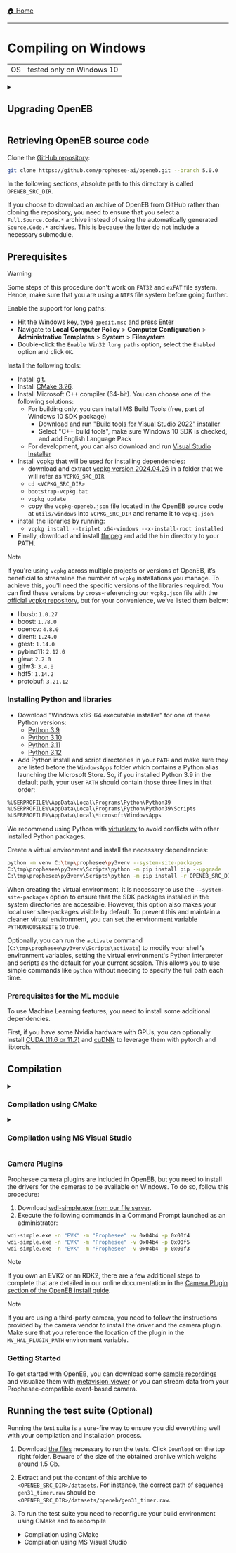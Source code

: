 [🏠 Home](https://github.com/ubi-coro/openeb)

---

# Compiling on Windows

| | |
-|-
OS | tested only on Windows 10

<details>
<summary><h2>Upgrading OpenEB</h2></summary>

Read carefully the [Release Notes](https://docs.prophesee.ai/stable/release_notes.html) as some changes may impact your usage of our SDK (e.g. [API](https://docs.prophesee.ai/stable/api.html) updates) and cameras (e.g. [firmware update](https://support.prophesee.ai/portal/en/kb/articles/evk-firmware-versions) might be necessary).

Uninstall the previously installed software.
Remove the folders where you installed Metavision artifacts (check both the `build` folder of the source code and `C:\Program Files\Prophesee` which is the default install path of the deployment step).
</details>

## Retrieving OpenEB source code

Clone the [GitHub repository](https://github.com/prophesee-ai/openeb):

```bash
git clone https://github.com/prophesee-ai/openeb.git --branch 5.0.0
```

In the following sections, absolute path to this directory is called `OPENEB_SRC_DIR`.

If you choose to download an archive of OpenEB from GitHub rather than cloning the repository, you need to ensure that you select a `Full.Source.Code.*` archive instead of using the automatically generated `Source.Code.*` archives. This is because the latter do not include a necessary submodule.

## Prerequisites

> [!WARNING]
> 
> Some steps of this procedure don't work on `FAT32` and `exFAT` file system.
Hence, make sure that you are using a `NTFS` file system before going further.

Enable the support for long paths:

 * Hit the Windows key, type `gpedit.msc` and press Enter
 * Navigate to **Local Computer Policy** > **Computer Configuration** > **Administrative Templates** > **System** > **Filesystem**
 * Double-click the `Enable Win32 long paths` option, select the `Enabled` option and click `OK`.

Install the following tools:

 * Install [git](https://git-scm.com/download/win).
 * Install [CMake 3.26](https://cmake.org/files/v3.26/cmake-3.26.6-windows-x86_64.msi).
 * Install Microsoft C++ compiler (64-bit). You can choose one of the following solutions:
    * For building only, you can install MS Build Tools (free, part of Windows 10 SDK package)
      * Download and run ["Build tools for Visual Studio 2022" installer](https://visualstudio.microsoft.com/visual-cpp-build-tools/)
      * Select "C++ build tools", make sure Windows 10 SDK is checked, and add English Language Pack
    * For development, you can also download and run [Visual Studio Installer](https://visualstudio.microsoft.com/downloads/)    
 * Install [vcpkg](https://github.com/microsoft/vcpkg) that will be used for installing dependencies:
    * download and extract [vcpkg version 2024.04.26](https://github.com/microsoft/vcpkg/archive/refs/tags/2024.04.26.zip) in a folder that we will refer as `VCPKG_SRC_DIR`
    * `cd <VCPKG_SRC_DIR>`
    * `bootstrap-vcpkg.bat`
    * `vcpkg update`
    * copy the ``vcpkg-openeb.json`` file located in the OpenEB source code at ``utils/windows``
      into `VCPKG_SRC_DIR` and rename it to ``vcpkg.json``
  * install the libraries by running:
    * `vcpkg install --triplet x64-windows --x-install-root installed`
  * Finally, download and install [ffmpeg](https://www.gyan.dev/ffmpeg/builds/ffmpeg-release-full.7z) and add the `bin` directory to your PATH.

> [!NOTE]
>
> If you're using `vcpkg` across multiple projects or versions of OpenEB, it’s beneficial to streamline the number of `vcpkg` installations you manage. To achieve this, you'll need the specific versions of the libraries required. You can find these versions by cross-referencing our `vcpkg.json` file with the [official vcpkg repository](https://github.com/microsoft/vcpkg/tree/2024.04.26/versions), but for your convenience, we’ve listed them below:
>
>  * libusb: `1.0.27`
>  * boost: `1.78.0`
>  * opencv: `4.8.0`
>  * dirent: `1.24.0`
>  * gtest: `1.14.0`
>  * pybind11: `2.12.0`
>  * glew: `2.2.0`
>  * glfw3: `3.4.0`
>  * hdf5: `1.14.2`
>  * protobuf: `3.21.12`

### Installing Python and libraries

* Download "Windows x86-64 executable installer" for one of these Python versions:
  * [Python 3.9](https://www.python.org/downloads/release/python-3913/)
  * [Python 3.10](https://www.python.org/downloads/release/python-31011/)
  * [Python 3.11](https://www.python.org/downloads/release/python-3119/)
  * [Python 3.12](https://www.python.org/downloads/release/python-3125/)
* Add Python install and script directories in your `PATH` and make sure they are listed before
  the `WindowsApps` folder which contains a Python alias launching the Microsoft Store. So, if you installed
  Python 3.9 in the default path, your user `PATH` should contain those three lines in that order:
  
```bash
%USERPROFILE%\AppData\Local\Programs\Python\Python39
%USERPROFILE%\AppData\Local\Programs\Python\Python39\Scripts
%USERPROFILE%\AppData\Local\Microsoft\WindowsApps
````
We recommend using Python with [virtualenv](https://virtualenv.pypa.io/en/latest/) to avoid conflicts with other installed Python packages.

Create a virtual environment and install the necessary dependencies:

```bash
python -m venv C:\tmp\prophesee\py3venv --system-site-packages
C:\tmp\prophesee\py3venv\Scripts\python -m pip install pip --upgrade
C:\tmp\prophesee\py3venv\Scripts\python -m pip install -r OPENEB_SRC_DIR\utils\python\python_requirements\requirements_openeb.txt
```

When creating the virtual environment, it is necessary to use the `--system-site-packages` option to ensure that
the SDK packages installed in the system directories are accessible. However, this option also makes your local
user site-packages visible by default.
To prevent this and maintain a cleaner virtual environment, you can set the environment variable `PYTHONNOUSERSITE` to true.

Optionally, you can run the `activate` command (`C:\tmp\prophesee\py3venv\Scripts\activate`) to modify your shell's environment variables,
setting the virtual environment's Python interpreter and scripts as the default for your current session.
This allows you to use simple commands like `python` without needing to specify the full path each time.

### Prerequisites for the ML module

To use Machine Learning features, you need to install some additional dependencies.

First, if you have some Nvidia hardware with GPUs, you can optionally install [CUDA (11.6 or 11.7)](https://developer.nvidia.com/cuda-downloads)
and [cuDNN](https://docs.nvidia.com/deeplearning/cudnn/install-guide/index.html) to leverage them with pytorch and libtorch.

## Compilation

<details>
<summary><h3>Compilation using CMake</h3></summary>

Open a command prompt inside the `OPENEB_SRC_DIR` folder :

 1. Create and open the build directory, where temporary files will be created: `mkdir build && cd build`
 2. Generate the makefiles using CMake: `cmake .. -A x64 -DCMAKE_TOOLCHAIN_FILE=<OPENEB_SRC_DIR>\cmake\toolchains\vcpkg.cmake -DVCPKG_DIRECTORY=<VCPKG_SRC_DIR>`.
    Note that the value passed to the parameter `-DCMAKE_TOOLCHAIN_FILE` must be an absolute path, not a relative one. 
 3. Compile: `cmake --build . --config Release --parallel 4`
 
Once the compilation is done, you have two options: you can choose to work directly from the `build` folder
or you can deploy the OpenEB files (applications, samples, libraries etc.) in a directory of your choice.

<details>
<summary>Option 1 - working from <code>build</code> folder</summary>

To use OpenEB directly from the `build` folder, you need to update some environment variables using this script:

```bash
utils\scripts\setup_env.bat
```
</details>

<details>
<summary>Option 2 - deploying in a directory of your choice</summary>

To deploy OpenEB in the default folder (`C:\Program Files\Prophesee`), execute this command (your console should be launched as an administrator):

```bash 
cmake --build . --config Release --target install
```

To deploy OpenEB in another folder, you should generate the solution again (step 2 above) with the additional variable `CMAKE_INSTALL_PREFIX` having the value of your target folder (`OPENEB_INSTALL_DIR`).

Similarly, to specify where the Python packages will be deployed (``PYTHON3_PACKAGES_INSTALL_DIR``), you should use the `PYTHON3_SITE_PACKAGES` variable.

Here is an example of a command customizing those two folders:
    
```bash
cmake .. -A x64 -DCMAKE_TOOLCHAIN_FILE=<OPENEB_SRC_DIR>\cmake\toolchains\vcpkg.cmake -DVCPKG_DIRECTORY=<VCPKG_SRC_DIR> -DCMAKE_INSTALL_PREFIX=<OPENEB_INSTALL_DIR> -DPYTHON3_SITE_PACKAGES=<PYTHON3_PACKAGES_INSTALL_DIR> -DBUILD_TESTING=OFF
```
    
After this command, you should launch the actual compilation and installation of OpenEB (your console should be launched as an administrator):

```bash
cmake --build . --config Release --parallel 4
cmake --build . --config Release --target install
```

You also need to manually edit some environment variables:

* append `<OPENEB_INSTALL_DIR>\bin` to `PATH` (`C:\Program Files\Prophesee\bin` if you used default configuration)
* append `<OPENEB_INSTALL_DIR>\lib\metavision\hal\plugins` to `MV_HAL_PLUGIN_PATH` (`C:\Program Files\Prophesee\lib\metavision\hal\plugins` if you used default configuration)
* append `<OPENEB_INSTALL_DIR>\lib\hdf5\plugin` to `HDF5_PLUGIN_PATH` (`C:\Program Files\Prophesee\lib\hdf5\plugin` if you used default configuration)
* append `<PYTHON3_PACKAGES_INSTALL_DIR>` to `PYTHONPATH` (not needed if you used default configuration)
</details>

</details>

<details>
<summary><h3>Compilation using MS Visual Studio</h3></summary>

Open a command prompt inside the `OPENEB_SRC_DIR` folder:

 1. Create and open the build directory, where temporary files will be created: `mkdir build && cd build`
 2. Generate the Visual Studio files using CMake: `cmake .. -G "Visual Studio 17 2022" -A x64 -DCMAKE_TOOLCHAIN_FILE=<OPENEB_SRC_DIR>\cmake\toolchains\vcpkg.cmake -DVCPKG_DIRECTORY=<VCPKG_SRC_DIR>` (adapt to your Visual Studio version).
    Note that the value passed to the parameter `-DCMAKE_TOOLCHAIN_FILE` must be an absolute path, not a relative one.
 3. Open the solution file `metavision.sln`, select the `Release` configuration and build the `ALL_BUILD` project.

Once the compilation is done, you can choose to work directly from the `build` folder
or you can deploy the OpenEB files (applications, samples, libraries etc.) in a directory of your choice.

<details>
<summary>Option 1 - working from the <code>build</code> folder</summary>

To use OpenEB directly from the `build` folder, you need to update the environment variables as done in the script `utils\scripts\setup_env.bat`.
</details>

<details>
<summary>Option 2 - deploying OpenEB</summary>

To deploy OpenEB, you need to build the `INSTALL` project. By default, files will be deployed in `C:\Program Files\Prophesee`.
</details>
</details>

### Camera Plugins

Prophesee camera plugins are included in OpenEB, but you need to install the drivers
for the cameras to be available on Windows. To do so, follow this procedure:

1. Download [wdi-simple.exe from our file server](https://kdrive.infomaniak.com/app/share/975517/4f59e852-af5e-4e00-90fc-f213aad20edd).
2. Execute the following commands in a Command Prompt launched as an administrator:

```bash
wdi-simple.exe -n "EVK" -m "Prophesee" -v 0x04b4 -p 0x00f4
wdi-simple.exe -n "EVK" -m "Prophesee" -v 0x04b4 -p 0x00f5
wdi-simple.exe -n "EVK" -m "Prophesee" -v 0x04b4 -p 0x00f3
```
> [!NOTE]
>
> If you own an EVK2 or an RDK2, there are a few additional steps to complete that are detailed in our online documentation in the [Camera Plugin section of the OpenEB install guide](https://docs.prophesee.ai/stable/installation/windows_openeb.html#camera-plugins).

> [!NOTE]
>
> If you are using a third-party camera, you need to follow the instructions provided by the camera vendor to install the driver and the camera plugin. Make sure that you reference the location of the plugin in the `MV_HAL_PLUGIN_PATH` environment variable.

### Getting Started

To get started with OpenEB, you can download some [sample recordings](https://docs.prophesee.ai/stable/datasets.html) and visualize them with [metavision_viewer](https://docs.prophesee.ai/stable/samples/modules/stream/viewer.html) or you can stream data from your Prophesee-compatible event-based camera.

## Running the test suite (Optional)

Running the test suite is a sure-fire way to ensure you did everything well with your compilation and installation process.

1. Download [the files](https://kdrive.infomaniak.com/app/share/975517/2aa2545c-6b12-4478-992b-df2acfb81b38) necessary to run the tests. Click `Download` on the top right folder. Beware of the size of the obtained archive which weighs around 1.5 Gb.
   
2. Extract and put the content of this archive to `<OPENEB_SRC_DIR>/datasets`. For instance, the correct path of sequence `gen31_timer.raw` should be `<OPENEB_SRC_DIR>/datasets/openeb/gen31_timer.raw`.

3. To run the test suite you need to reconfigure your build environment using CMake and to recompile

    <details>
    <summary>Compilation using CMake</summary>

    Regenerate the build using CMake (note that `-DCMAKE_TOOLCHAIN_FILE` must be absolute path, not a relative one)::

      ```
      cd <OPENEB_SRC_DIR>/build
      cmake .. -A x64 -DCMAKE_TOOLCHAIN_FILE=<OPENEB_SRC_DIR>\cmake\toolchains\vcpkg.cmake -DVCPKG_DIRECTORY=<VCPKG_SRC_DIR> -DBUILD_TESTING=ON
      ```
    Compile: `cmake --build . --config Release --parallel 4`
    </details>

    <details>
    <summary>Compilation using MS Visual Studio</summary>

    Generate the Visual Studio files using CMake (adapt the command to your Visual Studio version and note that `-DCMAKE_TOOLCHAIN_FILE` must be absolute path, not a relative one):

      `cmake .. -G "Visual Studio 17 2022" -A x64 -DCMAKE_TOOLCHAIN_FILE=<OPENEB_SRC_DIR>\cmake\toolchains\vcpkg.cmake -DVCPKG_DIRECTORY=<VCPKG_SRC_DIR> -DBUILD_TESTING=ON`

    Open the solution file `metavision.sln`, select the `Release` configuration and build the `ALL_BUILD` project.

    Running the test suite is then simply `ctest -C Release`.
    </details>
